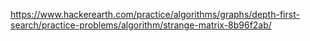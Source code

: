 https://www.hackerearth.com/practice/algorithms/graphs/depth-first-search/practice-problems/algorithm/strange-matrix-8b96f2ab/
